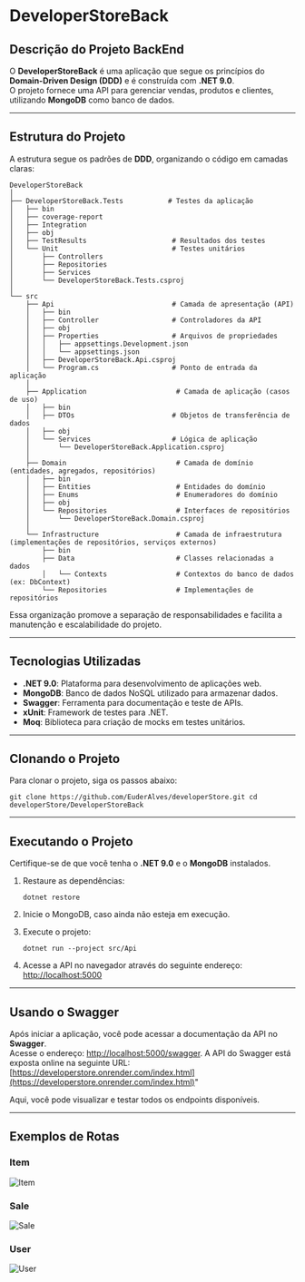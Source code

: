 # DeveloperStoreBack

## Descrição do Projeto BackEnd

O **DeveloperStoreBack** é uma aplicação que segue os princípios do **Domain-Driven Design (DDD)** e é construída com **.NET 9.0**.  
O projeto fornece uma API para gerenciar vendas, produtos e clientes, utilizando **MongoDB** como banco de dados.

---

## Estrutura do Projeto

A estrutura segue os padrões de **DDD**, organizando o código em camadas claras:

```plaintext
DeveloperStoreBack
│
├── DeveloperStoreBack.Tests           # Testes da aplicação
│   ├── bin                             
│   ├── coverage-report                 
│   ├── Integration                    
│   ├── obj                             
│   ├── TestResults                     # Resultados dos testes
│   └── Unit                            # Testes unitários
│       ├── Controllers
│       ├── Repositories
│       ├── Services
│       └── DeveloperStoreBack.Tests.csproj
│
└── src
    ├── Api                             # Camada de apresentação (API)
    │   ├── bin                         
    │   ├── Controller                  # Controladores da API
    │   ├── obj                         
    │   ├── Properties                  # Arquivos de propriedades
    │   │   ├── appsettings.Development.json
    │   │   └── appsettings.json
    │   ├── DeveloperStoreBack.Api.csproj
    │   └── Program.cs                  # Ponto de entrada da aplicação
    │
    ├── Application                      # Camada de aplicação (casos de uso)
    │   ├── bin                         
    │   ├── DTOs                        # Objetos de transferência de dados
    │   ├── obj                        
    │   └── Services                    # Lógica de aplicação
    │       └── DeveloperStoreBack.Application.csproj
    │
    ├── Domain                           # Camada de domínio (entidades, agregados, repositórios)
    │   ├── bin                         
    │   ├── Entities                     # Entidades do domínio
    │   ├── Enums                        # Enumeradores do domínio
    │   ├── obj                         
    │   └── Repositories                 # Interfaces de repositórios
    │       └── DeveloperStoreBack.Domain.csproj
    │
    └── Infrastructure                   # Camada de infraestrutura (implementações de repositórios, serviços externos)
        ├── bin                        
        ├── Data                         # Classes relacionadas a dados
        │   └── Contexts                 # Contextos do banco de dados (ex: DbContext)
        └── Repositories                 # Implementações de repositórios
```
Essa organização promove a separação de responsabilidades e facilita a manutenção e escalabilidade do projeto.

---

## Tecnologias Utilizadas

*   **.NET 9.0**: Plataforma para desenvolvimento de aplicações web.
*   **MongoDB**: Banco de dados NoSQL utilizado para armazenar dados.
*   **Swagger**: Ferramenta para documentação e teste de APIs.
*   **xUnit**: Framework de testes para .NET.
*   **Moq**: Biblioteca para criação de mocks em testes unitários.

---

## Clonando o Projeto

Para clonar o projeto, siga os passos abaixo:

`git clone https://github.com/EuderAlves/developerStore.git cd developerStore/DeveloperStoreBack`

---

## Executando o Projeto

Certifique-se de que você tenha o **.NET 9.0** e o **MongoDB** instalados.

1.  Restaure as dependências:
       
    `dotnet restore`
    
2.  Inicie o MongoDB, caso ainda não esteja em execução.
3.  Execute o projeto:
    
    `dotnet run --project src/Api`
    
4.  Acesse a API no navegador através do seguinte endereço: [http://localhost:5000](http://localhost:5000)

---

## Usando o Swagger

Após iniciar a aplicação, você pode acessar a documentação da API no **Swagger**.  
Acesse o endereço: [http://localhost:5000/swagger](http://localhost:5000/swagger).
A API do Swagger está exposta online na seguinte URL: [https://developerstore.onrender.com/index.html](https://developerstore.onrender.com/index.html)"


Aqui, você pode visualizar e testar todos os endpoints disponíveis.

---

## Exemplos de Rotas

### **Item**

![Item](https://github.com/user-attachments/assets/2ada7d0e-e7dc-4d77-a5a8-31e94b8a6293)

### **Sale**

![Sale](https://github.com/user-attachments/assets/38daf867-f7ef-4946-a08c-aa52a8b89f95)

### **User**

![User](https://github.com/user-attachments/assets/68e058f1-be6e-444b-8e57-5bad9b0b2074)
